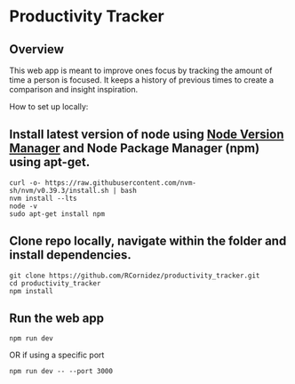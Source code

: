 # Productivity Tracker

## Overview

This web app is meant to improve ones focus by tracking the amount of time a person is focused. It keeps a history of previous times to create a comparison and insight inspiration.


How to set up locally:

## Install latest version of node using [Node Version Manager](https://github.com/nvm-sh/nvm#installing-and-updating) and Node Package Manager (npm) using apt-get.
```
curl -o- https://raw.githubusercontent.com/nvm-sh/nvm/v0.39.3/install.sh | bash
nvm install --lts
node -v
sudo apt-get install npm
```

## Clone repo locally, navigate within the folder and install dependencies.
```
git clone https://github.com/RCornidez/productivity_tracker.git
cd productivity_tracker
npm install
```

## Run the web app
```
npm run dev
```

OR if using a specific port

```
npm run dev -- --port 3000
````



